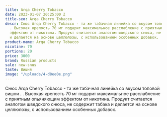 ```yaml
---
title: Arqa Cherry Tobacco
date: 2023-01-07 20:25:00 Z
title-seo: Arqa Cherry Tobacco
descr: Снюс Arqa Cherry Tobacco - та же табачная линейка со вкусом топовой вишни .
  . Высокая крепость 70 мг подарит максимальное расслабление с приятным опьяняющим
  эффектом от никотина. Продукт считается аналогом шведского снюса, не содержит табака
  и делается на основе целлюлозы, с использованием особенных добавок.
product-name: Arqa Cherry Tobacco
nicotine: 70
portions: 20
price: 3000
brand: Russian products
sale: new-snus
taste: Вишня
image: "/uploads/4-d8ee0e.png"
---
```


Снюс Arqa Cherry Tobacco - та же табачная линейка со вкусом топовой вишни . . Высокая крепость 70 мг подарит максимальное расслабление с приятным опьяняющим эффектом от никотина. Продукт считается аналогом шведского снюса, не содержит табака и делается на основе целлюлозы, с использованием особенных добавок.